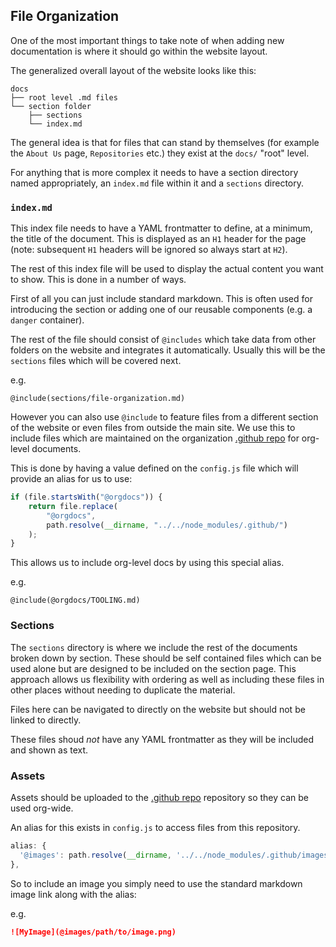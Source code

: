 ## File Organization

One of the most important things to take note of when adding new documentation
is where it should go within the website layout.

The generalized overall layout of the website looks like this:

```
docs
├── root level .md files
└── section folder
    ├── sections
    └── index.md
```

The general idea is that for files that can stand by themselves (for example
the `About Us` page, `Repositories` etc.) they exist at the `docs/` "root"
level.

For anything that is more complex it needs to have a section directory named
appropriately, an `index.md` file within it and a `sections` directory.

### `index.md`

This index file needs to have a YAML frontmatter to define, at a minimum, the
title of the document. This is displayed as an `H1` header for the page (note:
subsequent `H1` headers will be ignored so always start at `H2`).

The rest of this index file will be used to display the actual content you want
to show. This is done in a number of ways.

First of all you can just include standard markdown. This is often used for
introducing the section or adding one of our reusable components (e.g. a
`danger` container).

The rest of the file should consist of `@includes` which take data from
other folders on the website and integrates it automatically. Usually this will
be the `sections` files which will be covered next.

e.g.

```
@include(sections/file-organization.md)
```

However you can also use `@include` to feature files from a different section of
the website or even files from outside the main site. We use this to include
files which are maintained on the organization [.github repo](https://github.com/pulsar-edit/.github)
for org-level documents.

This is done by having a value defined on the `config.js` file which will
provide an alias for us to use:

```js
if (file.startsWith("@orgdocs")) {
	return file.replace(
		"@orgdocs",
		path.resolve(__dirname, "../../node_modules/.github/")
	);
}
```

This allows us to include org-level docs by using this special alias.

e.g.

```
@include(@orgdocs/TOOLING.md)
```

### Sections

The `sections` directory is where we include the rest of the documents broken
down by section. These should be self contained files which can be used alone
but are designed to be included on the section page. This approach allows us
flexibility with ordering as well as including these files in other places
without needing to duplicate the material.

Files here can be navigated to directly on the website but should not be linked
to directly.

These files shoud _not_ have any YAML frontmatter as they will be included
and shown as text.

### Assets

Assets should be uploaded to the [.github repo](https://github.com/pulsar-edit/.github/tree/main/images/)
repository so they can be used org-wide.

An alias for this exists in `config.js` to access files from this repository.

```js
alias: {
  '@images': path.resolve(__dirname, '../../node_modules/.github/images')
},
```

So to include an image you simply need to use the standard markdown image link
along with the alias:

e.g.

```md
![MyImage](@images/path/to/image.png)
```
